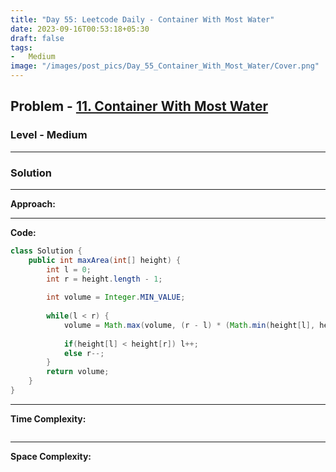 ```yaml
---
title: "Day 55: Leetcode Daily - Container With Most Water"
date: 2023-09-16T00:53:18+05:30
draft: false
tags:
-   Medium
image: "/images/post_pics/Day_55_Container_With_Most_Water/Cover.png"
---
```



## Problem - [11. Container With Most Water](https://leetcode.com/problems/container-with-most-water/)

### Level - Medium
---

### Solution

---
**Approach:**


---

**Code:**

```java
class Solution {
    public int maxArea(int[] height) {
        int l = 0;
        int r = height.length - 1;
        
        int volume = Integer.MIN_VALUE;
    
        while(l < r) {
            volume = Math.max(volume, (r - l) * (Math.min(height[l], height[r])));
            
            if(height[l] < height[r]) l++;
            else r--;
        }
        return volume;
    }
}

```
---

**Time Complexity:**
```

```

---

**Space Complexity:**
```

```



